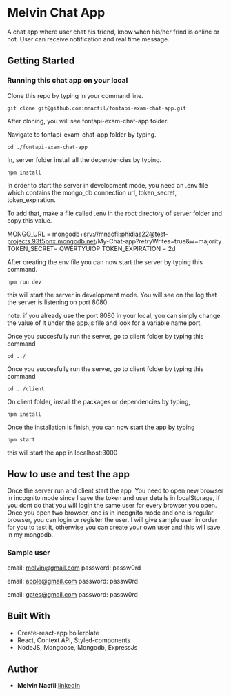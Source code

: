 # Melvin Chat App

A chat app where user chat his friend, know when his/her frind is online or not. User can receive notification and real time message.

## Getting Started

### Running this chat app on your local

Clone this repo by typing in your command line.

    git clone git@github.com:mnacfil/fontapi-exam-chat-app.git
    
After cloning, you will see fontapi-exam-chat-app folder.

Navigate to fontapi-exam-chat-app folder by typing.

    cd ./fontapi-exam-chat-app
In, server folder install all the dependencies by typing. 

    npm install
In order to start the server in development mode, you need an .env file 
which contains the mongo_db connection url, token_secret, token_expiration.

To add that, make a file called .env in the root directory of server folder
and copy this value. 

MONGO_URL = mongodb+srv://mnacfil:phidias22@test-projects.93f5pnx.mongodb.net/My-Chat-app?retryWrites=true&w=majority
TOKEN_SECRET= QWERTYUIOP
TOKEN_EXPIRATION = 2d

After creating the env file you can now start the server by typing this command. 

    npm run dev

this will start the server in development mode. You will see on the log that the
server is listening on port 8080

note: if you already use the port 8080 in your local, you can simply change the value of it
under the app.js file and look for a variable name port.

Once you succesfully run the server, go to client folder by typing this command 

    cd ../
Once you succesfully run the server, go to client folder by typing this command 

    cd ../client

On client folder, install the packages or dependencies by typing, 

    npm install 
    
Once the installation is finish, you can now start the app by typing 

    npm start
    
this will start the app in localhost:3000

## How to use and test the app

Once the server run and client start the app, You need to open new browser in incognito mode since
I save the token and user details in localStorage, if you dont do that you will login the same user for
every browser you open. Once you open two browser, one is in incognito mode and one is regular browser,
you can login or register the user. I will give sample user in order for you to test it, otherwise you 
can create your own user and this will save in my mongodb. 

### Sample user

email: melvin@gmail.com
password: passw0rd

email: apple@gmail.com
password: passw0rd

email: gates@gmail.com
password: passw0rd

## Built With

- Create-react-app boilerplate
- React, Context API, Styled-components
- NodeJS, Mongoose, Mongodb, ExpressJs


## Author
- **Melvin Nacfil**
  [linkedIn](https://www.linkedin.com/in/melvin-nacfil-9596a8206)


